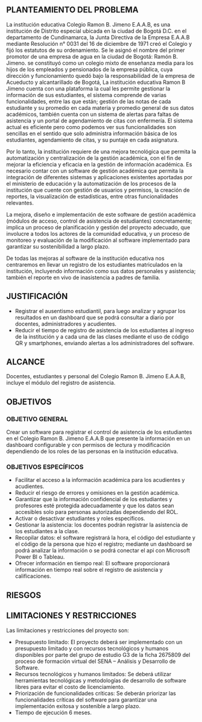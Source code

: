 ## PLANTEAMIENTO DEL PROBLEMA 
    
La institución educativa Colegio Ramon B. Jimeno E.A.A.B, es una institución de Distrito especial ubicada en la ciudad de Bogotá D.C. en el departamento de Cundinamarca,
la Junta Directiva de la Empresa E.A.A.B mediante Resolución n° 0031 del 16 de diciembre de 1971 creó el Colegio y fijó los estatutos de su ordenamiento.
Se le asignó el nombre del primer promotor de una empresa de agua en la ciudad de Bogotá: Ramón B. Jimeno. se constituyó como un colegio mixto de  enseñanza media para los hijos
de los empleados y pensionados de la empresa pública, cuya dirección y funcionamiento quedó bajo la responsabilidad de la empresa de Acueducto y alcantarillado de Bogotá,
La institución educativa Ramon B Jimeno cuenta con una plataforma la cual les permite gestionar la información de sus estudiantes, el sistema comprende de varias funcionalidades,
entre las que están; gestión de las notas de cada estudiante y su promedio en cada materia y promedio general de sus datos académicos, también cuenta con un sistema de alertas para
faltas de asistencia y un portal de agendamiento de citas con enfermería. El sistema actual es eficiente pero como podemos ver sus funcionalidades son sencillas en el sentido que
solo administra información básica de los estudiantes, agendamiento de citas, y su puntaje en cada asignatura. 

Por lo tanto, la institución requiere de una mejora tecnológica que permita la automatización y centralización de la gestión académica, con el fin de mejorar la eficiencia y eficacia
en la gestión de información académica. Es necesario contar con un software de gestión académica que permita la integración de diferentes sistemas y aplicaciones existentes aportadas
por el ministerio de educación y la automatización de los procesos de la institución que cuente con gestión de usuarios y permisos, la creación de reportes, la visualización de estadísticas,
entre otras funcionalidades relevantes. 

La mejora, diseño e implementación de este software de gestión académica (módulos de acceso, control de asistencia de estudiantes) concretamente; implica un proceso de planificación
y gestión del proyecto adecuado, que involucre a todos los actores de la comunidad educativa, y un proceso de monitoreo y evaluación de la modificación al software implementado para
garantizar su sostenibilidad a largo plazo. 

De todas las mejoras al software de la institución educativa nos centraremos en llevar un registro de los estudiantes matriculados en la institución, incluyendo información como sus
datos personales y asistencia; también el reporte en vivo de inasistencia a padres de familia. 

## JUSTIFICACIÓN  

* Registrar el ausentismo estudiantil, para luego analizar y agrupar los resultados en un dashboard que se podrá consultar a diario por docentes, administradores y acudientes. 
* Reducir el tiempo de registro de asistencia de los estudiantes al ingreso de la institución y a cada una de las clases mediante el uso de código QR y smartphones, enviando alertas a los administradores del software. 

## ALCANCE 

 
Docentes, estudiantes y personal del Colegio Ramon B. Jimeno E.A.A.B, incluye el módulo del registro de asistencia. 

 

## OBJETIVOS 


### OBJETIVO GENERAL 


Crear un software para registrar el control de asistencia de los estudiantes en el Colegio Ramon B. Jimeno E.A.A.B que presente la información en un dashboard configurable y con
permisos de lectura y modificación dependiendo de los roles de las personas en la institución educativa. 

 

### OBJETIVOS ESPECÍFICOS 

 
* Facilitar el acceso a la información académica para los acudientes y acudientes. 
* Reducir el riesgo de errores y omisiones en la gestión académica.
* Garantizar que la información confidencial de los estudiantes y profesores esté protegida adecuadamente y que los datos sean accesibles solo para personas autorizadas dependiendo del ROL.
* Activar o desactivar estudiantes y roles específicos.
* Gestionar la asistencia: los docentes podrán registrar la asistencia de los estudiantes a la clase.
* Recopilar datos: el software registrará la hora, el código del estudiante y el código de la persona que hizo el registro; mediante un dashboard se podrá analizar la información o se podrá conectar el api con Microsoft Power BI o Tableau.
* Ofrecer información en tiempo real: El software proporcionará información en tiempo real sobre el registro de asistencia y calificaciones. 

## RIESGOS 


## LIMITACIONES Y RESTRICCIONES 


Las limitaciones y restricciones del proyecto son: 

* Presupuesto limitado: El proyecto deberá ser implementado con un 	presupuesto limitado y con recursos tecnológicos y humanos 	disponibles por parte del grupo de estudio G3 de la ficha 2675809 del 	proceso de formación virtual del SENA – Análisis y Desarrollo de 	Software. 
* Recursos tecnológicos y humanos limitados: Se deberá utilizar 	herramientas tecnológicas y metodologías de desarrollo de software 	libres para evitar el costo de licenciamiento. 
* Priorización 	de funcionalidades críticas: Se deberán priorizar las 	funcionalidades críticas del software para garantizar una 	implementación exitosa y sostenible a largo plazo.  
* Tiempo de ejecución 6 meses.
